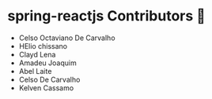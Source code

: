 # spring-reactjs Contributors 🚀
- Celso Octaviano De Carvalho
- HElio chissano
- Clayd Lena
- Amadeu Joaquim
- Abel Laite
- Celso De Carvalho
- Kelven Cassamo
